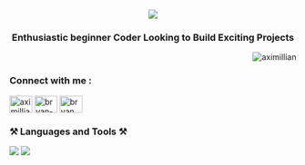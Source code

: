 


<div align="center">
  <h1>
    <img src="https://readme-typing-svg.herokuapp.com/?font=Righteous&size=35&center=true&vCenter=true&width=500&height=70&duration=4000&lines=Hi+There!+👋;+I'm+Bryan+Maximillian!;"/>
  </h1>
</div>

<h3 align="center">Enthusiastic beginner Coder Looking to Build Exciting Projects</h3>

<!--
<img align="right" alt="Coding" width="400" src="https://media4.giphy.com/media/v1.Y2lkPTc5MGI3NjExcmNzeHA0YzB3eWZkYm9yZTIxNzZpbHVjcGpsejI2a3VqbzY4anRlcSZlcD12MV9pbnRlcm5hbF9naWZfYnlfaWQmY3Q9Zw/QDjpIL6oNCVZ4qzGs7/giphy.gif">
-->
<!--
<img align="right" alt="Coding" width="400" src="https://i.giphy.com/media/v1.Y2lkPTc5MGI3NjExOGpoOHlibXJnNDcyNWpuNHFidjV3am16NG11NTBudjRqZ2JvamVvbiZlcD12MV9pbnRlcm5hbF9naWZfYnlfaWQmY3Q9dg/kLxBl9svT0QSWiYmB4/giphy.gif">
-->
<p align="right"> <img src="https://komarev.com/ghpvc/?username=aximillian&label=Profile%20views&color=0e75b6&style=flat" alt="aximillian" /> </p>


<!--
- 🔭 I’m currently working on **Go To**

- 🌱 I’m currently learning **Web Dev**

- 💬 Ask me about **Android , Kotlin**

- 📫 How to reach me **danielbryanmaximillian@gmail.com**

- ⚡ Fun fact **I am Funny**
-->


<h3 align="left">Connect with me :</h3>
<p align="left">   
<a href="https://twitter.com/aximillian" target="blank"><img align="center" src="https://raw.githubusercontent.com/rahuldkjain/github-profile-readme-generator/master/src/images/icons/Social/twitter.svg" alt="aximillian" height="30" width="40" /></a>
<a href="https://linkedin.com/in/www.linkedin.com/in/bryan-maximillian" target="blank"><img align="center" src="https://raw.githubusercontent.com/rahuldkjain/github-profile-readme-generator/master/src/images/icons/Social/linked-in-alt.svg" alt="bryan-maximillian" height="30" width="40" /></a>
<a href="https://instagram.com/bryanmaximilliann/" target="blank"><img align="center" src="https://raw.githubusercontent.com/rahuldkjain/github-profile-readme-generator/master/src/images/icons/Social/instagram.svg" alt="bryanmaximilliann" height="30" width="40" /></a></p>

<h3 align="left">⚒️ Languages and Tools ⚒️</h3>
<img src="https://skillicons.dev/icons?i=androidstudio,bootstrap,c,css,dart,figma,firebase,flutter,git,golang"/>
<img src="https://skillicons.dev/icons?i=gradle,html,java,javascript,kotlin,laravel,mysql,php,react,vscode"/>


<!--
<p><img align="left" src="https://github-readme-stats.vercel.app/api/top-langs?username=aximillian&show_icons=true&locale=en&layout=compact&theme=tokyonight" alt="aximillian" /></p>

<p>&nbsp;<img align="center" src="https://github-readme-stats.vercel.app/api?username=aximillian&show_icons=true&locale=en&theme=tokyonight" alt="aximillian" /></p>

<p><img align="center" src="https://github-readme-streak-stats.herokuapp.com/?user=aximillian&&theme=tokyonight" alt="aximillian" /></p> -->
